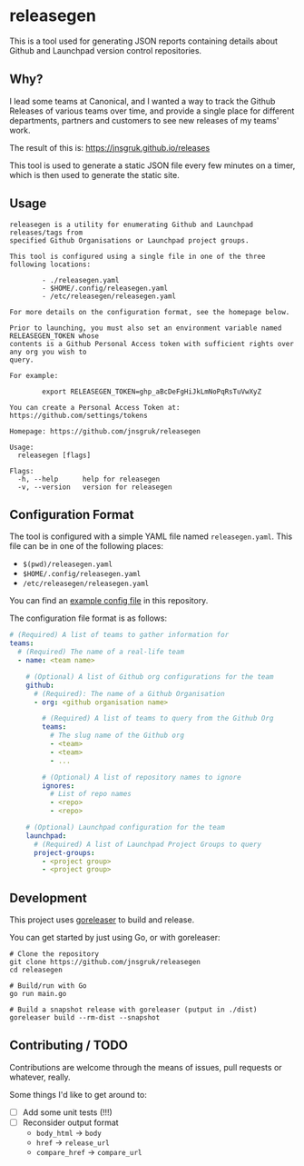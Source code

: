 # releasegen

This is a tool used for generating JSON reports containing details about Github and Launchpad
version control repositories.

## Why?

I lead some teams at Canonical, and I wanted a way to track the Github Releases of various teams
over time, and provide a single place for different departments, partners and customers to see new
releases of my teams' work.

The result of this is: https://jnsgruk.github.io/releases

This tool is used to generate a static JSON file every few minutes on a timer, which is then used
to generate the static site.

## Usage

```
releasegen is a utility for enumerating Github and Launchpad releases/tags from
specified Github Organisations or Launchpad project groups.

This tool is configured using a single file in one of the three following locations:

        - ./releasegen.yaml
        - $HOME/.config/releasegen.yaml
        - /etc/releasegen/releasegen.yaml

For more details on the configuration format, see the homepage below.

Prior to launching, you must also set an environment variable named RELEASEGEN_TOKEN whose
contents is a Github Personal Access token with sufficient rights over any org you wish to
query.

For example:

        export RELEASEGEN_TOKEN=ghp_aBcDeFgHiJkLmNoPqRsTuVwXyZ

You can create a Personal Access Token at: https://github.com/settings/tokens

Homepage: https://github.com/jnsgruk/releasegen

Usage:
  releasegen [flags]

Flags:
  -h, --help      help for releasegen
  -v, --version   version for releasegen
```

## Configuration Format

The tool is configured with a simple YAML file named `releasegen.yaml`. This file can be in one of
the following places:

- `$(pwd)/releasegen.yaml`
- `$HOME/.config/releasegen.yaml`
- `/etc/releasegen/releasegen.yaml`

You can find an [example config file](./releasegen.yaml.example) in this repository.

The configuration file format is as follows:

```yaml
# (Required) A list of teams to gather information for
teams:
  # (Required) The name of a real-life team
  - name: <team name>

    # (Optional) A list of Github org configurations for the team
    github:
      # (Required): The name of a Github Organisation
      - org: <github organisation name>

        # (Required) A list of teams to query from the Github Org
        teams:
          # The slug name of the Github org
          - <team>
          - <team>
          - ...

        # (Optional) A list of repository names to ignore
        ignores:
          # List of repo names
          - <repo>
          - <repo>

    # (Optional) Launchpad configuration for the team
    launchpad:
      # (Required) A list of Launchpad Project Groups to query
      project-groups:
        - <project group>
        - <project group>
```

## Development

This project uses [goreleaser](https://goreleaser.com/) to build and release.

You can get started by just using Go, or with goreleaser:

```shell
# Clone the repository
git clone https://github.com/jnsgruk/releasegen
cd releasegen

# Build/run with Go
go run main.go

# Build a snapshot release with goreleaser (putput in ./dist)
goreleaser build --rm-dist --snapshot
```

## Contributing / TODO

Contributions are welcome through the means of issues, pull requests or whatever, really.

Some things I'd like to get around to:

- [ ] Add some unit tests (!!!)
- [ ] Reconsider output format
  - `body_html` -> `body`
  - `href` -> `release_url`
  - `compare_href` -> `compare_url`
